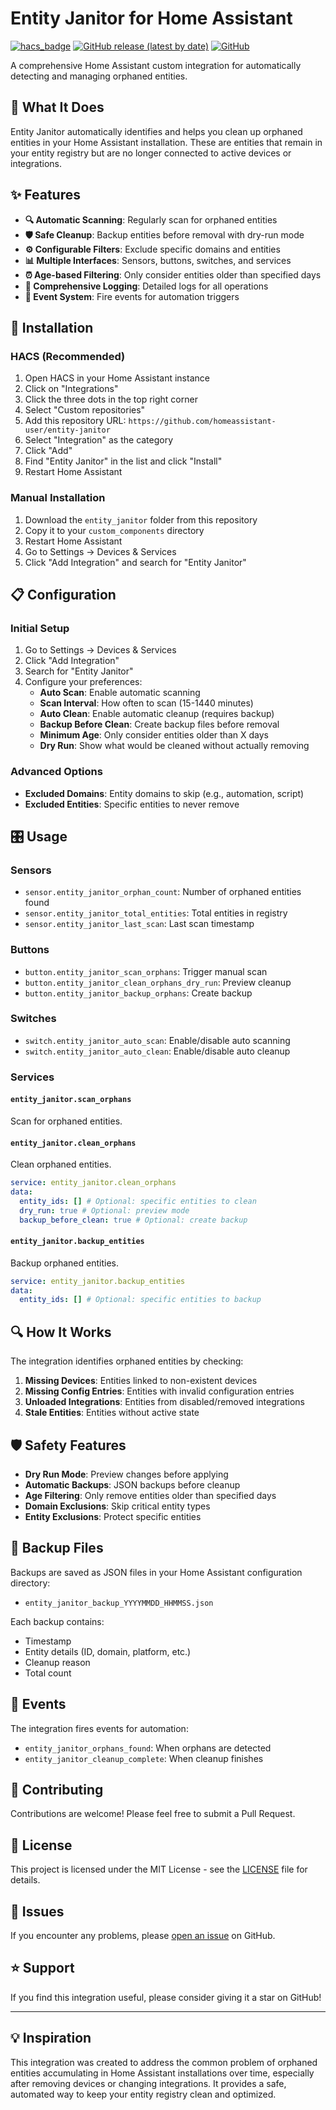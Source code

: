 # Entity Janitor for Home Assistant

[![hacs_badge](https://img.shields.io/badge/HACS-Custom-41BDF5.svg)](https://github.com/hacs/integration)
[![GitHub release (latest by date)](https://img.shields.io/github/v/release/homeassistant-user/entity-janitor)](https://github.com/homeassistant-user/entity-janitor/releases)
[![GitHub](https://img.shields.io/github/license/homeassistant-user/entity-janitor)](LICENSE)

A comprehensive Home Assistant custom integration for automatically detecting and managing orphaned entities.

## 🧹 What It Does

Entity Janitor automatically identifies and helps you clean up orphaned entities in your Home Assistant installation. These are entities that remain in your entity registry but are no longer connected to active devices or integrations.

## ✨ Features

- **🔍 Automatic Scanning**: Regularly scan for orphaned entities
- **🛡️ Safe Cleanup**: Backup entities before removal with dry-run mode
- **⚙️ Configurable Filters**: Exclude specific domains and entities
- **📊 Multiple Interfaces**: Sensors, buttons, switches, and services
- **⏰ Age-based Filtering**: Only consider entities older than specified days
- **📝 Comprehensive Logging**: Detailed logs for all operations
- **🔔 Event System**: Fire events for automation triggers

## 🚀 Installation

### HACS (Recommended)

1. Open HACS in your Home Assistant instance
2. Click on "Integrations"
3. Click the three dots in the top right corner
4. Select "Custom repositories"
5. Add this repository URL: `https://github.com/homeassistant-user/entity-janitor`
6. Select "Integration" as the category
7. Click "Add"
8. Find "Entity Janitor" in the list and click "Install"
9. Restart Home Assistant

### Manual Installation

1. Download the `entity_janitor` folder from this repository
2. Copy it to your `custom_components` directory
3. Restart Home Assistant
4. Go to Settings → Devices & Services
5. Click "Add Integration" and search for "Entity Janitor"

## 📋 Configuration

### Initial Setup

1. Go to Settings → Devices & Services
2. Click "Add Integration"
3. Search for "Entity Janitor"
4. Configure your preferences:
   - **Auto Scan**: Enable automatic scanning
   - **Scan Interval**: How often to scan (15-1440 minutes)
   - **Auto Clean**: Enable automatic cleanup (requires backup)
   - **Backup Before Clean**: Create backup files before removal
   - **Minimum Age**: Only consider entities older than X days
   - **Dry Run**: Show what would be cleaned without actually removing

### Advanced Options

- **Excluded Domains**: Entity domains to skip (e.g., automation, script)
- **Excluded Entities**: Specific entities to never remove

## 🎛️ Usage

### Sensors

- `sensor.entity_janitor_orphan_count`: Number of orphaned entities found
- `sensor.entity_janitor_total_entities`: Total entities in registry
- `sensor.entity_janitor_last_scan`: Last scan timestamp

### Buttons

- `button.entity_janitor_scan_orphans`: Trigger manual scan
- `button.entity_janitor_clean_orphans_dry_run`: Preview cleanup
- `button.entity_janitor_backup_orphans`: Create backup

### Switches

- `switch.entity_janitor_auto_scan`: Enable/disable auto scanning
- `switch.entity_janitor_auto_clean`: Enable/disable auto cleanup

### Services

#### `entity_janitor.scan_orphans`
Scan for orphaned entities.

#### `entity_janitor.clean_orphans`
Clean orphaned entities.
```yaml
service: entity_janitor.clean_orphans
data:
  entity_ids: [] # Optional: specific entities to clean
  dry_run: true # Optional: preview mode
  backup_before_clean: true # Optional: create backup
```

#### `entity_janitor.backup_entities`
Backup orphaned entities.
```yaml
service: entity_janitor.backup_entities
data:
  entity_ids: [] # Optional: specific entities to backup
```

## 🔍 How It Works

The integration identifies orphaned entities by checking:

1. **Missing Devices**: Entities linked to non-existent devices
2. **Missing Config Entries**: Entities with invalid configuration entries
3. **Unloaded Integrations**: Entities from disabled/removed integrations
4. **Stale Entities**: Entities without active state

## 🛡️ Safety Features

- **Dry Run Mode**: Preview changes before applying
- **Automatic Backups**: JSON backups before cleanup
- **Age Filtering**: Only remove entities older than specified days
- **Domain Exclusions**: Skip critical entity types
- **Entity Exclusions**: Protect specific entities

## 📁 Backup Files

Backups are saved as JSON files in your Home Assistant configuration directory:
- `entity_janitor_backup_YYYYMMDD_HHMMSS.json`

Each backup contains:
- Timestamp
- Entity details (ID, domain, platform, etc.)
- Cleanup reason
- Total count

## 🔔 Events

The integration fires events for automation:
- `entity_janitor_orphans_found`: When orphans are detected
- `entity_janitor_cleanup_complete`: When cleanup finishes

## 🤝 Contributing

Contributions are welcome! Please feel free to submit a Pull Request.

## 📝 License

This project is licensed under the MIT License - see the [LICENSE](LICENSE) file for details.

## 🐛 Issues

If you encounter any problems, please [open an issue](https://github.com/homeassistant-user/entity-janitor/issues) on GitHub.

## ⭐ Support

If you find this integration useful, please consider giving it a star on GitHub!

---

## 💡 Inspiration

This integration was created to address the common problem of orphaned entities accumulating in Home Assistant installations over time, especially after removing devices or changing integrations. It provides a safe, automated way to keep your entity registry clean and optimized.
